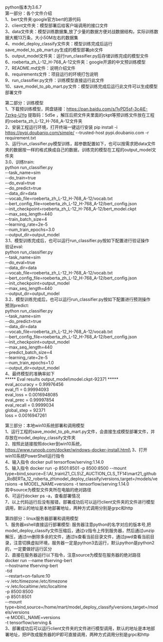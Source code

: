 python版本为3.6.7\
第一部分：各个文件介绍\
1、bert文件夹:google官方bert的源代码\
2、client文件夹：模型部署后给客户端调用的接口文件\
3、data文件夹：模型训练数据集,放了少量的数据方便对战数据结构，实际训练数据大概13万条，大小50M左右的数据集\
4、model_deploy_classify文件夹：模型训练完成后运行save_model_to_pb_mart.py生成的模型部署pb文件\
5、output_model文件夹：运行run_classifier.py后存储训练完成的模型文件\
6、roeberta_zh_L-12_H-768_A-12文件夹：google开源的中文预训练模型\
7、README.md文件：说明介绍文件\
8、requirements文件：项目运行的环境打包说明\
9、run_classifier.py文件：训练模型直接运行此文件\
10、save_model_to_pb_mart.py文件：模型训练完成后运行此文件可以生成模型部署文件

第二部分：训练模型\
1、下载预训练模型，网盘链接：https://pan.baidu.com/s/1yPD5sf-3c4iE-7zrkg-UYg 提取码：5d5e ，解压后把文件夹里面的ckpt等预训练文件放在工程的roeberta_zh_L-12_H-768_A-12文件夹\
2、安装工程运行环境，打开终端一键运行安装 pip install -i https://pypi.doubanio.com/simple/ --trusted-host pypi.doubanio.com  -r requirement.txt\
3、运行run_classifier.py模型训练，超参数配置如下，也可以按需求把data文件夹的数据按一样的格式换成自己的数据，训练完的模型在工程的output_model文件夹\
3.0、训练train:\
python run_classifier.py \
--task_name=sim \
--do_train=true \
--do_eval=true \
--do_predict=true \
--data_dir=data \
--vocab_file=roeberta_zh_L-12_H-768_A-12/vocab.txt \
--bert_config_file=roeberta_zh_L-12_H-768_A-12/bert_config.json \
--init_checkpoint=roeberta_zh_L-12_H-768_A-12/bert_model.ckpt \
--max_seq_length=440 \
--train_batch_size=4 \
--learning_rate=2e-5 \
--num_train_epochs=3.0 \
--output_dir=output_model\
3.1、模型训练完成后，也可以运行run_classifier.py按如下配置进行验证操作\
验证eval:\
python run_classifier.py \
--task_name=sim \
--do_eval=true \
--data_dir=data \
--vocab_file=roeberta_zh_L-12_H-768_A-12/vocab.txt \
--bert_config_file=roeberta_zh_L-12_H-768_A-12/bert_config.json \
--init_checkpoint=output_model \
--max_seq_length=440 \
--output_dir=output_model\
3.2、模型训练完成后，也可以运行run_classifier.py按如下配置进行预测操作\
预测predict:\
python run_classifier.py \
--task_name=sim \
--do_predict=true \
--data_dir=data \
--vocab_file=roeberta_zh_L-12_H-768_A-12/vocab.txt \
--bert_config_file=roeberta_zh_L-12_H-768_A-12/bert_config.json \
--init_checkpoint=output_model \
--max_seq_length=440 \
--predict_batch_size=4 \
--learning_rate=2e-5 \
--num_train_epochs=1.0 \
--output_dir=output_model\
4、最终模型的准确率如下\
***** Eval results output_model\model.ckpt-92371 *****\
eval_accuracy = 0.99976456\
eval_f1 = 0.99994093\
eval_loss = 0.0016948085\
eval_prec = 0.99997854\
eval_recall = 0.9999034\
global_step = 92371\
loss = 0.0016947261

第三部分：本地win10系统部署和调用模型\
1、运行工程的save_model_to_pb_mart.py文件，会直接生成模型部署文件，并存放在model_deploy_classify文件夹\
2、按照此链接按照docker到win10系统，https://www.runoob.com/docker/windows-docker-install.html\
3、打开win10系统PowerShell运行指令\
4、输入指令 docker pull tensorflow/serving:1.14.0\
5、输入指令 docker run -p 8501:8501 -p 8500:8500 --mount type=bind,source=E:\AI_train\Z1_CLS\Z_AUCTION_CLS_TF14\mart21_github_RoBERTa_12_roberta_zh\model_deploy_classify/versions,target=/models/versions -e MODEL_NAME=versions -t tensorflow/serving:1.14.0\
其中source为模型文件夹所在电脑的绝对路径\
6、可运行docker ps -a，查看部署情况\
7、以上代码运行后没有报错，部署成功后可以运行client文件夹的文件进行模型调用，默认的地址是本地部署地址，两种方式调用分别是grpc和http

第四部分：linux服务器部署和调用模型\
1、服务器xshell直接运行部署模型: 服务器注意python的名字对应的版本号,把model_deploy_classify文件压缩后，通过rz指令上传到服务器，然后通过unzip解压，通过rm删除多余的文件，通过ls查看当前目录文件，通过pwd查看当前目录，注意切换虚拟环境，服务器一定是python3去运行，默认python是python2的，一定要做好运行区分\
2、直接在服务器运行以下指令，注意source为模型在服务器的绝对路径\
docker run --name tfserving-bert \
        --hostname tfserving-bert \
        -tid \
        --restart=on-failure:10 \
        -v  /etc/timezone:/etc/timezone \
        -v  /etc/localtime:/etc/localtime \
        -p 8500:8500 \
        -p 8501:8501 \
        --mount type=bind,source=/home/mart/model_deploy_classify/versions,target=/models/versions \
        -e MODEL_NAME=versions \
        -t tensorflow/serving &\
3、部署成功后可以运行client文件夹的文件进行模型调用，默认的地址是本地部署地址，把IP改成服务器的IP即可直接调用，两种方式调用分别是grpc和http
